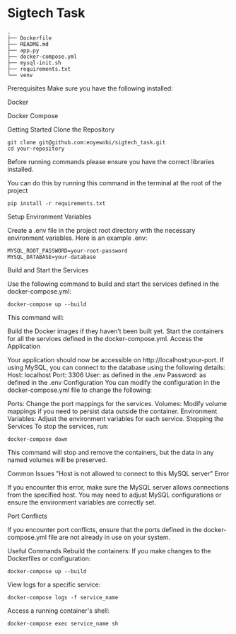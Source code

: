 # Sigtech Task

```commandline
.
├── Dockerfile
├── README.md
├── app.py
├── docker-compose.yml
├── mysql-init.sh
├── requirements.txt
└── venv

```
Prerequisites
Make sure you have the following installed:

Docker

Docker Compose


Getting Started
Clone the Repository

```commandline
git clone git@github.com:eoyewobi/sigtech_task.git
cd your-repository
```

Before running commands please ensure you have the correct libraries installed.

You can do this by running this command in the terminal at the root of the project
```commandline
pip install -r requirements.txt
```



Setup Environment Variables

Create a .env file in the project root directory with the necessary environment variables. Here is an example .env:

```commandline
MYSQL_ROOT_PASSWORD=your-root-password
MYSQL_DATABASE=your-database
```


Build and Start the Services


Use the following command to build and start the services defined in the docker-compose.yml:


```commandline
docker-compose up --build
```

This command will:

Build the Docker images if they haven’t been built yet.
Start the containers for all the services defined in the docker-compose.yml.
Access the Application

Your application should now be accessible on http://localhost:your-port.
If using MySQL, you can connect to the database using the following details:
Host: localhost
Port: 3306
User: as defined in the .env
Password: as defined in the .env
Configuration
You can modify the configuration in the docker-compose.yml file to change the following:

Ports: Change the port mappings for the services.
Volumes: Modify volume mappings if you need to persist data outside the container.
Environment Variables: Adjust the environment variables for each service.
Stopping the Services
To stop the services, run:

```commandline
docker-compose down
```
This command will stop and remove the containers, but the data in any named volumes will be preserved.

Common Issues
"Host is not allowed to connect to this MySQL server" Error

If you encounter this error, make sure the MySQL server allows connections from the specified host. You may need to adjust MySQL configurations or ensure the environment variables are correctly set.

Port Conflicts

If you encounter port conflicts, ensure that the ports defined in the docker-compose.yml file are not already in use on your system.

Useful Commands
Rebuild the containers: If you make changes to the Dockerfiles or configuration:

```commandline
docker-compose up --build
```

View logs for a specific service:

```commandline
docker-compose logs -f service_name
```

Access a running container's shell:

```commandline
docker-compose exec service_name sh
```

